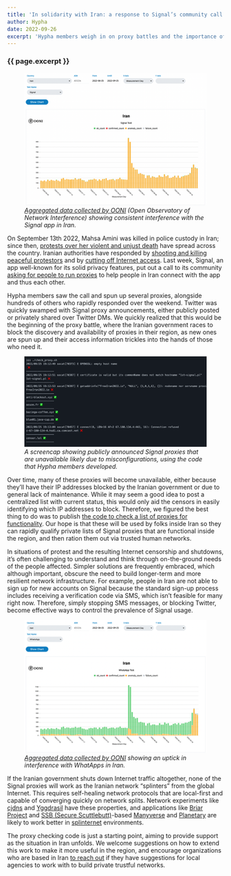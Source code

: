 ```yaml
---
title: 'In solidarity with Iran: a response to Signal’s community call'
author: Hypha
date: 2022-09-26
excerpt: 'Hypha members weigh in on proxy battles and the importance of  local-first networks'
---
```


### {{ page.excerpt }}

<figure class="ml0">
<img src="/assets/images/posts/2022-09-26-signal-01.png" alt="This graph shows a large spike on the y-axis on September 14, which then lowers to a slightly higher baseline than previously"/>
<figcaption><em><a href="https://explorer.ooni.org/chart/mat?probe_cc=IR&test_name=signal&since=2022-06-25&until=2022-09-25&axis_x=measurement_start_day">Aggregated data collected by OONI</a> (Open Observatory of Network Interference) showing consistent interference with the Signal app in Iran.</em></figcaption>
</figure>

On September 13th 2022, Mahsa Amini was killed in police custody in Iran; since then, <a href="https://www.theguardian.com/global-development/2022/sep/26/iran-protests-mahsa-amini-at-least-450-arrested-in-northern-province">protests over her violent and unjust death</a> have spread across the country. Iranian authorities have responded by <a href="https://www.amnesty.org/en/latest/news/2022/09/iran-deadly-crackdown-on-protests-against-mahsa-aminis-death-in-custody-needs-urgent-global-action/">shooting and killing peaceful protestors</a> and by <a href="https://twitter.com/netblocks/status/1572651793355603972">cutting off Internet access</a>. Last week, Signal, an app well-known for its solid privacy features, put out a call to its community <a href="https://signal.org/blog/run-a-proxy/">asking for people to run proxies</a> to help people in Iran connect with the app and thus each other. 

Hypha members saw the call and spun up several proxies, alongside hundreds of others who rapidly responded over the weekend. Twitter was quickly swamped with Signal proxy announcements, either publicly posted or privately shared over Twitter DMs. We quickly realized that this would be the beginning of the proxy battle, where the Iranian government races to block the discovery and availability of proxies in their region, as new ones are spun up and their access information trickles into the hands of those who need it.

<figure class="ml0">
<img src="/assets/images/posts/2022-09-26-signal-02.png" alt="A command-line interface with text and green check marks or red crosses next to different proxy addresses"/>
<figcaption><em>A screencap showing publicly announced Signal proxies that are unavailable likely due to misconfigurations, using the code that Hypha members developed. </em></figcaption>
</figure>

Over time, many of these proxies will become unavailable, either because they’ll have their IP addresses blocked by the Iranian government or due to general lack of maintenance. While it may seem a good idea to post a centralized list with current status, this would only aid the censors in easily identifying which IP addresses to block. Therefore, we figured the best thing to do was to publish <a href="https://github.com/hyphacoop/signal-proxy-status/blob/main/README.md">the code to check a list of proxies for functionality</a>. Our hope is that these will be used by folks inside Iran so they can rapidly qualify private lists of Signal proxies that are functional inside the region, and then ration them out via trusted human networks.

In situations of protest and the resulting Internet censorship and shutdowns, it’s often challenging to understand and think through on-the-ground needs of the people affected. Simpler solutions are frequently embraced, which although important, obscure the need to build longer-term and more resilient network infrastructure. For example, people in Iran are not able to sign up for new accounts on Signal because the standard sign-up process includes receiving a verification code via SMS, which isn’t feasible for many right now. Therefore, simply stopping SMS messages, or blocking Twitter, become effective ways to control the prevalence of Signal usage.

<figure class="ml0 ">
<img src="/assets/images/posts/2022-09-26-signal-03.png" alt="This graph shows a large spike on the y-axis on September 14, which then lowers to a slightly higher baseline than previously"/>
<figcaption><em><a href="https://explorer.ooni.org/chart/mat?probe_cc=IR&test_name=whatsapp&since=2022-06-25&until=2022-09-25&axis_x=measurement_start_day">Aggregated data collected by OONI</a> showing an uptick in interference with WhatApps in Iran.</em></figcaption>
</figure>

If the Iranian government shuts down Internet traffic altogether, none of the Signal proxies will work as the Iranian network “splinters” from the global Internet. This requires self-healing network protocols that are local-first and capable of converging quickly on network splits. Network experiments like <a href="https://github.com/cjdelisle/cjdns/">cjdns</a> and <a href="https://yggdrasil-network.github.io/">Yggdrasil</a> have these properties, and applications like <a href="https://briarproject.org/how-it-works/">Briar Project</a> and <a href="https://scuttlebutt.nz/">SSB (Secure Scuttlebutt)</a>-based <a href="https://www.manyver.se">Manyverse</a> and <a href="https://www.planetary.social">Planetary</a> are likely to work better in <a href="https://en.wikipedia.org/wiki/Splinternet">splinternet</a> environments.

The proxy checking code is just a starting point, aiming to provide support as the situation in Iran unfolds. We welcome suggestions on how to extend this work to make it more useful in the region, and encourage organizations who are based in Iran <a href="mailto:hello@hypha.coop">to reach out</a> if they have suggestions for local agencies to work with to build private trustful networks.